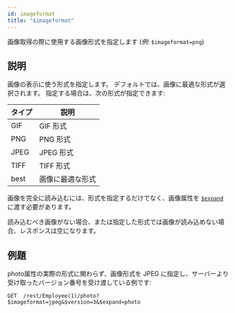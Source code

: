 ```yaml
---
id: imageformat
title: "$imageformat"
---
```


画像取得の際に使用する画像形式を指定します (*例*: `$imageformat=png`)

## 説明

画像の表示に使う形式を指定します。 デフォルトでは、画像に最適な形式が選択されます。 指定する場合は、次の形式が指定できます:

| タイプ  | 説明       |
| ---- | -------- |
| GIF  | GIF 形式   |
| PNG  | PNG 形式   |
| JPEG | JPEG 形式  |
| TIFF | TIFF 形式  |
| best | 画像に最適な形式 |

画像を完全に読み込むには、形式を指定するだけでなく、画像属性を [`$expand`]($expand.md) に渡す必要があります。

読み込むべき画像がない場合、または指定した形式では画像が読み込めない場合、レスポンスは空になります。

## 例題

photo属性の実際の形式に関わらず、画像形式を JPEG に指定し、サーバーより受け取ったバージョン番号を受け渡している例です:

`GET  /rest/Employee(1)/photo?$imageformat=jpeg&$version=3&$expand=photo`


